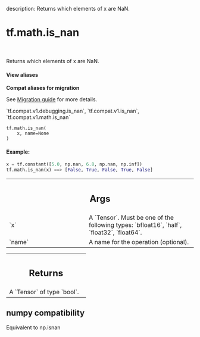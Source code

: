 description: Returns which elements of x are NaN.

<div itemscope itemtype="http://developers.google.com/ReferenceObject">
<meta itemprop="name" content="tf.math.is_nan" />
<meta itemprop="path" content="Stable" />
</div>

# tf.math.is_nan

<!-- Insert buttons and diff -->

<table class="tfo-notebook-buttons tfo-api nocontent" align="left">

</table>



Returns which elements of x are NaN.

<section class="expandable">
  <h4 class="showalways">View aliases</h4>
  <p>
<b>Compat aliases for migration</b>
<p>See
<a href="https://www.tensorflow.org/guide/migrate">Migration guide</a> for
more details.</p>
<p>`tf.compat.v1.debugging.is_nan`, `tf.compat.v1.is_nan`, `tf.compat.v1.math.is_nan`</p>
</p>
</section>

<pre class="devsite-click-to-copy prettyprint lang-py tfo-signature-link">
<code>tf.math.is_nan(
    x, name=None
)
</code></pre>



<!-- Placeholder for "Used in" -->



#### Example:



```python
x = tf.constant([5.0, np.nan, 6.8, np.nan, np.inf])
tf.math.is_nan(x) ==> [False, True, False, True, False]
```

<!-- Tabular view -->
 <table class="responsive fixed orange">
<colgroup><col width="214px"><col></colgroup>
<tr><th colspan="2"><h2 class="add-link">Args</h2></th></tr>

<tr>
<td>
`x`
</td>
<td>
A `Tensor`. Must be one of the following types: `bfloat16`, `half`, `float32`, `float64`.
</td>
</tr><tr>
<td>
`name`
</td>
<td>
A name for the operation (optional).
</td>
</tr>
</table>



<!-- Tabular view -->
 <table class="responsive fixed orange">
<colgroup><col width="214px"><col></colgroup>
<tr><th colspan="2"><h2 class="add-link">Returns</h2></th></tr>
<tr class="alt">
<td colspan="2">
A `Tensor` of type `bool`.
</td>
</tr>

</table>



 <section><devsite-expandable expanded>
 <h2 class="showalways">numpy compatibility</h2>

Equivalent to np.isnan


 </devsite-expandable></section>

